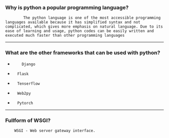 ### Why is python a popular programming language?
            The python language is one of the most accessible programming languages available because it has simplified syntax and not complicated, which gives more emphasis on natural language. Due to its ease of learning and usage, python codes can be easily written and executed much faster than other programming languages


------------



### What are the other frameworks that can be used with python?
-         Django
- 		Flask
- 		Tenserflow
- 		Web2py
- 		Pytorch

------------


### Fullform of WSGI?
        WSGI - Web server gateway interface.
